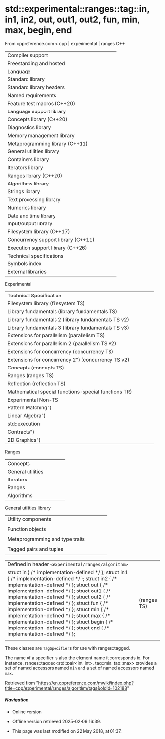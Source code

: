 # std::experimental::ranges::tag::in, in1, in2, out, out1, out2, fun, min, max, begin, end

From cppreference.com
< cpp‎ | experimental‎ | ranges
C++

|  |  |  |  |  |
| --- | --- | --- | --- | --- |
| Compiler support | | | | |
| Freestanding and hosted | | | | |
| Language | | | | |
| Standard library | | | | |
| Standard library headers | | | | |
| Named requirements | | | | |
| Feature test macros (C++20) | | | | |
| Language support library | | | | |
| Concepts library (C++20) | | | | |
| Diagnostics library | | | | |
| Memory management library | | | | |
| Metaprogramming library (C++11) | | | | |
| General utilities library | | | | |
| Containers library | | | | |
| Iterators library | | | | |
| Ranges library (C++20) | | | | |
| Algorithms library | | | | |
| Strings library | | | | |
| Text processing library | | | | |
| Numerics library | | | | |
| Date and time library | | | | |
| Input/output library | | | | |
| Filesystem library (C++17) | | | | |
| Concurrency support library (C++11) | | | | |
| Execution support library (C++26) | | | | |
| Technical specifications | | | | |
| Symbols index | | | | |
| External libraries | | | | |

Experimental

|  |  |  |  |  |
| --- | --- | --- | --- | --- |
| Technical Specification | | | | |
| Filesystem library (filesystem TS) | | | | |
| Library fundamentals (library fundamentals TS) | | | | |
| Library fundamentals 2 (library fundamentals TS v2) | | | | |
| Library fundamentals 3 (library fundamentals TS v3) | | | | |
| Extensions for parallelism (parallelism TS) | | | | |
| Extensions for parallelism 2 (parallelism TS v2) | | | | |
| Extensions for concurrency (concurrency TS) | | | | |
| Extensions for concurrency 2") (concurrency TS v2) | | | | |
| Concepts (concepts TS) | | | | |
| Ranges (ranges TS) | | | | |
| Reflection (reflection TS) | | | | |
| Mathematical special functions (special functions TR) | | | | |
| Experimental Non-TS | | | | |
| Pattern Matching") | | | | |
| Linear Algebra") | | | | |
| std::execution | | | | |
| Contracts") | | | | |
| 2D Graphics") | | | | |

Ranges

|  |  |  |  |  |
| --- | --- | --- | --- | --- |
| Concepts | | | | |
| General utilities | | | | |
| Iterators | | | | |
| Ranges | | | | |
| Algorithms | | | | |

General utilities library

|  |  |  |  |  |
| --- | --- | --- | --- | --- |
| Utility components | | | | |
| |  |  |  |  |  | | --- | --- | --- | --- | --- | | swap | | | | | | |  |  |  |  |  | | --- | --- | --- | --- | --- | | exchange | | | | | |
| Function objects | | | | |
| |  |  |  |  |  | | --- | --- | --- | --- | --- | | invoke | | | | | | identity | | | | | | |  |  |  |  |  | | --- | --- | --- | --- | --- | | equal_to | | | | | | not_equal_to | | | | | | |  |  |  |  |  | | --- | --- | --- | --- | --- | | greater | | | | | | less | | | | | | |  |  |  |  |  | | --- | --- | --- | --- | --- | | greater_equal | | | | | | less_equal | | | | | |
| Metaprogramming and type traits | | | | |
| |  |  |  |  |  | | --- | --- | --- | --- | --- | | is_swappable_withis_swappable | | | | | | |  |  |  |  |  | | --- | --- | --- | --- | --- | | is_nothrow_swappable_withis_nothrow_swappable | | | | | | |  |  |  |  |  | | --- | --- | --- | --- | --- | | common_reference | | | | | | common_type | | | | | |
| Tagged pairs and tuples | | | | |
| |  |  |  |  |  | | --- | --- | --- | --- | --- | | TagSpecifier | | | | | | TaggedType | | | | | |  | | | | | | |  |  |  |  |  | | --- | --- | --- | --- | --- | | tagged | | | | | | ****tag specifiers**** | | | | | |  | | | | | | |  |  |  |  |  | | --- | --- | --- | --- | --- | | tagged_pair | | | | | | make_tagged_pair | | | | | |  | | | | | | |  |  |  |  |  | | --- | --- | --- | --- | --- | | tagged_tuple | | | | | | make_tagged_tuple | | | | | |  | | | | | |

|  |  |  |
| --- | --- | --- |
| Defined in header `<experimental/ranges/algorithm>` |  |  |
| struct in { /\* implementation-defined \*/ };  struct in1 { /\* implementation-defined \*/ };  struct in2 { /\* implementation-defined \*/ };  struct out { /\* implementation-defined \*/ };  struct out1 { /\* implementation-defined \*/ };  struct out2 { /\* implementation-defined \*/ };  struct fun { /\* implementation-defined \*/ };  struct min { /\* implementation-defined \*/ };  struct max { /\* implementation-defined \*/ };  struct begin { /\* implementation-defined \*/ }; struct end { /\* implementation-defined \*/ }; |  | (ranges TS) |
|  |  |  |

These classes are `TagSpecifier`s for use with ranges::tagged.

The name of a specifier is also the element name it corresponds to. For instance, ranges::tagged<std::pair<int, int>, tag::min, tag::max> provides a set of named accessors named `min` and a set of named accessors named `max`.

Retrieved from "<https://en.cppreference.com/mwiki/index.php?title=cpp/experimental/ranges/algorithm/tags&oldid=102188>"

##### Navigation

- Online version
- Offline version retrieved 2025-02-09 16:39.

- This page was last modified on 22 May 2018, at 01:37.